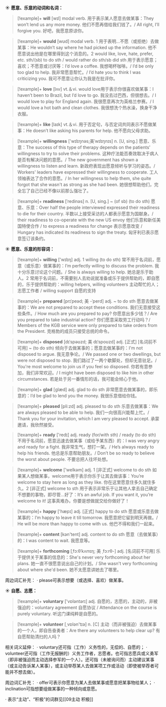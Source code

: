 ☀ <span class="category">**愿意、乐意的动词和名词：**</span>
>[!example]+ <span class="vocabulary">**will**</span> [wɪl] 
> <span class="definition">modal verb. 用于表示某人愿意去做某事：</span>They won’t lend us any more money. 他们不愿再借给我们钱了。/ All right, I’ll forgive you. 好吧，我愿意原谅你。

>[!example]+ <span class="vocabulary">**would**</span> [wʊd] 
> <span class="definition">modal verb. 1 用于表明…不愿（或拒绝）去做某事：</span>He wouldn’t say where he had picked up the information. 他不愿意说出他是在哪里得到这个消息的。<span class="definition">2 would like, love, hate, prefer, etc. sth/(sb) to do sth / would rather do sth/sb did sth 用于表示愿意；喜欢；不愿意或讨厌等：</span>I’d love a coffee. 我想喝杯咖啡。/ I’d be only too glad to help. 我非常愿意帮忙。/ I’d hate you to think I was criticizing you. 我可不愿意让你认为我是在批评你。

>[!example]+ <span class="vocabulary">**love**</span> [lʌv] 
> <span class="definition">vt.＆vi. would love用于表示你很喜欢做某事：</span>I haven’t been to Brazil, but I’d love to go. 我没去过巴西，但很想去。/ I would love to play for England again. 我很愿意再次为英格兰参赛。/ I would love a hot bath and clean clothes. 我很想洗个热水澡，换身干净衣服。

>[!example]+ <span class="vocabulary">**like**</span> [laɪk] 
> <span class="definition">vt.＆vi. 用于否定句，与否定词共同表示不愿做某事：</span>He doesn’t like asking his parents for help. 他不愿向父母求助。
                      
>[!example]+ <span class="vocabulary">**willingness**</span> ['wɪlɪŋnəs;美ˈwɪlɪŋnɪs]
> <span class="definition">n. [U, sing.] 愿意、乐意：</span>The success of this type of therapy depends on the patients' willingness to try to solve their problems. 这种疗法能否奏效取决于病人是否有解决问题的意愿。/ The new government has shown a willingness to listen and learn. 新政府表现出愿意倾听与学习的姿态。/ Workers' leaders have expressed their willingness to cooperate. 工人领袖表达了合作的意愿。/ In her willingness to help them, she quite forgot that she wasn't as strong as she had been. 她很想帮助他们，完全忘了自己已经不像以前那么强壮了。

>[!example]+ <span class="vocabulary">**readiness**</span> [ˈredinəs]
> <span class="definition">n. [U, sing.] ~ (of sb) (to do sth) 愿意、乐意：</span>Over half the people interviewed expressed their readiness to die for their country. 半数以上接受采访的人都表示愿意为国献身。/ their readiness to co-operate with the new US envoy 他们乐意和新任美国特使合作 / to express a readiness for change 表示愿意改变 / Hungary has indicated its readiness to sign the treaty. 匈牙利已表示愿意签订该条约。

☀ <span class="category">**愿意、乐意的形容词：**</span>
>[!example]+ <span class="vocabulary">**willing**</span> ['wɪlɪŋ] 
> <span class="definition">adj. 1 willing (to do sth) 常不用于名词前，愿意（或乐意）做某事的：</span>I’m perfectly willing to discuss the problem. 我十分乐意讨论这个问题。/ She is always willing to help. 她总是乐于助人。<span class="definition">2 常用于名词前，不需要别人去劝说就准备或乐于提供帮助的，即自愿的，乐于提供帮助的：</span>willing helpers, willing volunteers 主动帮忙的人；志愿工作者 / willing support 自愿的支持
           
>[!example]+ <span class="vocabulary">**prepared**</span> [prɪˈpeəd; 美 -ˈperd]
> <span class="definition">adj. ~ to do sth 愿意去做某事的：</span>We are not prepared to accept these conditions. 我们无意接受这些条件。/ How much are you prepared to pay? 你愿意出多少钱？/ Are you prepared to take industrial action? 你们愿意采取劳工行动吗？/ Members of the KGB service were only prepared to take orders from the President. 克格勃的成员只接受总统的命令。
           
>[!example]+ <span class="vocabulary">**disposed**</span> [dɪˈspəʊzd; 美 dɪˈspoʊzd]
> <span class="definition">adj. [正式] [名词前不可用] ~ (to do sth) 倾向于去做某事的；愿意去做某事的：</span>I'm not disposed to argue. 我无意争论。/ We passed one or two dwellings, but were not disposed to stop. 我们路过了一两个歇脚处，但却无意驻足。/ You're most welcome to join us if you feel so disposed. 你若有意参加，我们非常欢迎。/ I might have been disposed to like him in other circumstances. 若是处于另一番情形的话，我可能会倾心于他。

>[!example]+ <span class="vocabulary">**glad**</span> [ɡlæd] 
> <span class="definition">adj. glad to do sth 非常愿意去做某事的，即乐意的：</span>I’d be glad to lend you the money. 我很乐意借给你钱。

>[!example]+ <span class="vocabulary">**pleased**</span> [pli:zd] 
> <span class="definition">adj. pleased to do sth 乐意去做某事：</span>We are always pleased to be able to help. 我们一向很高兴能帮上忙。/ Thank you for your invitation, which I am very pleased to accept. 承蒙邀请，我欣然接受。

>[!example]+ <span class="vocabulary">**ready**</span> ['redɪ] 
> <span class="definition">adj. ready (for/with sth) / ready (to do sth) 不用于名词前，愿意迅速去做某事（或给予某东西）的：</span>I was very angry and ready for a fight. 我非常生气，想打一架。/ He’s always ready to help his friends. 他总是乐意帮助朋友。/ Don’t be so ready to believe the worst about people. 不要总把人往坏处想。

>[!example]+ <span class="vocabulary">**welcome**</span> ['welkəm] 
> <span class="definition">adj. 1 [非正式] welcome to do sth 如果某人想做某事，welcome用于表示你乐于让其去做该事：</span>You’re welcome to stay here as long as they like. 你在这里愿意住多久就住多久。<span class="definition">2 [非正式] welcome to sth 用于表示非常乐于让其他人拿去自己确定不想要的事物，即尽管…好了：</span>It’s an awful job. If you want it, you’re welcome to it! 这事真难办。你要是想做就交给你做好了！

>[!example]+ <span class="vocabulary">**happy**</span> ['hæpɪ] 
> <span class="definition">adj. [正式] happy to do sth 愿意或乐意去做某事的：</span>I’m happy to leave it till tomorrow. 我愿意把它留到明天再做。/ He will be more than happy to come with us. 他巴不得和我们一起来。

>[!example]+ <span class="vocabulary">**content**</span> [kən'tent] 
> <span class="definition">adj. content to do sth 愿意（去做某事）的：</span>I was content to wait. 我愿意等。
           
>[!example]+ <span class="vocabulary">**forthcoming**</span> [ˌfɔ:θˈkʌmɪŋ; 美 ˌfɔ:rθ-]
> <span class="definition">adj. [名词前不可用] 乐于提供关于某事的信息的：</span>She's never very forthcoming about her plans. 她一直不很愿意说出自己的计划。/ She wasn't very forthcoming about where she'd been. 她不太愿意讲她去了哪里。

周边词汇补充：
· please可表示想要（或选择、喜欢）做某事。

☀ <span class="category">**自愿、志愿：**</span>
>[!example]+ <span class="vocabulary">**voluntary**</span> ['vɒləntərɪ] 
> <span class="definition">adj. 自愿的，志愿的，主动的，非被强迫的：</span>voluntary agreement 自愿协议 / Attendance on the course is purely voluntary. 听这门课纯粹是自愿的。

>[!example]+ <span class="vocabulary">**volunteer**</span> [͵vɒlən'tɪə] 
> <span class="definition">n. [C] 主动（而非被强迫）去做某事的一个人，即自告奋勇者：</span>Are there any volunteers to help clear up? 有自愿帮助清扫的人吗？

相关词义延伸：
· voluntary还可指（工作）义务性的，无偿的、自愿的；
· volunteer还可指（工作无报酬的）义务工作者，志愿者。也可指志愿兵或义勇军（即非被强迫而主动选择参军的一个人）。还可指（未被询问而）主动建议某事（或主动告诉某人某事），或主动举荐某人去做某项工作或活动（即使被举荐者可能并不想去做）。

周边词汇补充：
· offer可表示你愿意为某人去做某事或愿意把某事物给某人；
· inclination可指想要组做某事的一种倾向或意愿。

· 表示“主动”、“积极”的词群见[[09主动 积极]]
